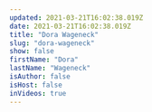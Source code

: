 ```yaml
---
updated: 2021-03-21T16:02:38.019Z
date: 2021-03-21T16:02:38.019Z
title: "Dora Wageneck"
slug: "dora-wageneck"
show: false
firstName: "Dora"
lastName: "Wageneck"
isAuthor: false
isHost: false
inVideos: true
---
```

